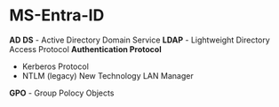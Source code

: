 # MS-Entra-ID
**AD DS** - Active Directory Domain Service
**LDAP** - Lightweight Directory Access Protocol
**Authentication Protocol**
- Kerberos Protocol
- NTLM (legacy) New Technology LAN Manager

**GPO** - Group Polocy Objects

